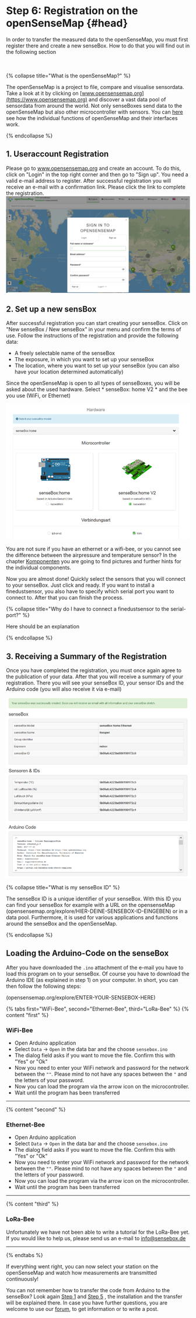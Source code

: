 # Step 6: Registration on the openSenseMap {#head}
<div class="description">In order to transfer the measured data to the openSenseMap, you must first register there and create a new senseBox. How to do that you will find out in the following section</div>

<div class="line">
    <br>
    <br>
</div>

{% collapse title="What is the openSenseMap?" %}

The openSenseMap is a project to file, compare and visualise sensordata. Take a look at it by clicking on [www.opensensemap.org](https://www.opensensemap.org) and discover a vast data pool of sensordata from around the world. Not only senseBoxes send data to the openSenseMap but also other microcontroller with sensors. You can [here](https://sensebox.github.io/books-v2/osem) see how the individual functions of openSenseMap and their interfaces work.


{% endcollapse %}

## 1. Useraccount Registration
Please go to www.opensensemap.org and create an account. To do this, click on "Login" in the top right corner and then go to "Sign up". You need a valid e-mail address to register. After successful registration you will receive an e-mail with a confirmation link. Please click the link to complete the registration.
![Account anlegen](../pictures/Sing_up.PNG)

## 2. Set up a new sensBox
After successful registration you can start creating your senseBox. Click on "New senseBox / New senseBox" in your menu and confirm the terms of use. Follow the instructions of the registration and provide the following data:

* A freely selectable name of the senseBox
* The exposure, in which you want to set up your senseBox 
* The location, where you want to set up your senseBox (you can also have your location determined automatically)

Since the openSenseMap is open to all types of senseBoxes, you will be asked about the used hardware. Select * senseBox: home V2 * and the bee you use (WiFi, or Ethernet)

![Selection of senseBox:home V2 MCU and WiFi Internetconnection](../pictures/Select_hardware.PNG)

<div class="box_info">
    <i class="fa fa-info fa-fw" aria-hidden="true" style="color: #42acf3;"></i>
  You are not sure if you have an ethernet or a wifi-bee, or you cannot see the difference between the airpressure and temperature sensor? In the chapter <a href = "../komponenten/README.md">Komponenten</a> you are going to find pictures and further hints for the individual components.
</div>

Now you are almost done! Quickly select the sensors that you will connect to your senseBox. Just click and ready. If you want to install a finedustsensor, you also have to specify which serial port you want to connect to. After that you can finish the process.

{% collapse title="Why do I have to connect a finedustsensor to the serial-port?" %}

Here should be an explanation

{% endcollapse %}

## 3. Receiving a Summary of the Registration
Once you have completed the registration, you must once again agree to the publication of your data. After that you will receive a summary of your registration. There you will see your senseBox ID, your sensor IDs and the Arduino code (you will also receive it via e-mail)  

![Summary of the registration. Here you can see the IDs to your senseBox and the sensors!](../pictures/summary.PNG)

{% collapse title="What is my senseBox ID" %}

The senseBox ID is a unique identifier of your senseBox. With this ID you can find your senseBox for example with a URL on the opensenseMap (opensensemap.org/explore/HIER-DEINE-SENSEBOX-ID-EINGEBEN) or in a data pool. Furthermore, it is used for various applications and functions around the senseBox and the openSenseMap.

{% endcollapse %}

## Loading the Arduino-Code on the senseBox 
After you have downloaded the ```.ino``` attachment of the e-mail you have to load this program on to your senseBox. Of course you have to download the Arduino IDE (as explained in step 1) on your computer. In short, you can then follow the following steps:

(opensensemap.org/explore/ENTER-YOUR-SENSEBOX-HERE)

{% tabs first="WiFi-Bee", second="Ethernet-Bee", third="LoRa-Bee" %}
{% content "first" %}

### WiFi-Bee

* Open Arduino application
* Select ``Data`` → ``Open`` in the data bar and the choose ``sensebox.ino``
* The dialog field asks if you want to move the file. Confirm this with "Yes" or "Ok"
* Now you need to enter your WiFi network and password for the network between the ``""``. Please mind to not have any spaces between the  ``"`` and the letters of your password.  
* Now you can load the program via the arrow icon on the microcontroller.
* Wait until the program has been transferred
__________

{% content "second" %}

### Ethernet-Bee

* Open Arduino application
* Select ``Data`` → ``Open`` in the data bar and the choose ``sensebox.ino``
* The dialog field asks if you want to move the file. Confirm this with "Yes" or "Ok"
* Now you need to enter your WiFi network and password for the network between the ``""``. Please mind to not have any spaces between the  ``"`` and the letters of your password.  
* Now you can load the program via the arrow icon on the microcontroller.
* Wait until the program has been transferred
___________________


{% content "third" %}

### LoRa-Bee

Unfortunately we have not been able to write a tutorial for the LoRa-Bee yet. If you would like to help us, please send us an e-mail to info@sensebox.de
___________

{% endtabs %}

If everything went right, you can now select your station on the openSenseMap and watch how measurements are transmitted continuously!
<div class="box_info">
    <i class="fa fa-info fa-fw" aria-hidden="true" style="color: #42acf3;"></i>
  You can not remember how to transfer the code from Arduino to the senseBox? Look again <a href="../erste-schritte/software-installation.html">Step 1</a> and <a href="../erste-schritte/komponenten-testen.html">Step 5</a> , the installation and the transfer will be explained there. In case you have further questions, you are welcome to use our  <a href="https://forum.sensebox.de/">forum</a>, to get information or to write a post. </div>

